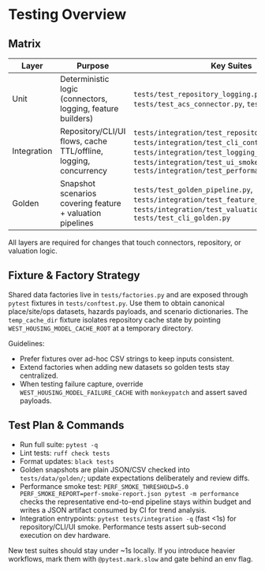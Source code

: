 # Testing Overview

## Matrix

| Layer        | Purpose                                                        | Key Suites                                  |
|--------------|----------------------------------------------------------------|---------------------------------------------|
| Unit         | Deterministic logic (connectors, logging, feature builders)    | `tests/test_repository_logging.py`, `tests/test_acs_connector.py`, `tests/data/test_*` |
| Integration  | Repository/CLI/UI flows, cache TTL/offline, logging, concurrency| `tests/integration/test_repository_integration.py`, `tests/integration/test_cli_contracts.py`, `tests/integration/test_logging_integration.py`, `tests/integration/test_ui_smoke.py`, `tests/integration/test_performance_smoke.py` |
| Golden       | Snapshot scenarios covering feature + valuation pipelines      | `tests/test_golden_pipeline.py`, `tests/integration/test_feature_pipeline.py`, `tests/integration/test_valuation_integration.py`, `tests/test_cli_golden.py` |

All layers are required for changes that touch connectors, repository, or valuation logic.

## Fixture & Factory Strategy

Shared data factories live in `tests/factories.py` and are exposed through `pytest` fixtures in `tests/conftest.py`. Use them to obtain canonical place/site/ops datasets, hazards payloads, and scenario dictionaries. The `temp_cache_dir` fixture isolates repository cache state by pointing `WEST_HOUSING_MODEL_CACHE_ROOT` at a temporary directory.

Guidelines:

- Prefer fixtures over ad-hoc CSV strings to keep inputs consistent.
- Extend factories when adding new datasets so golden tests stay centralized.
- When testing failure capture, override `WEST_HOUSING_MODEL_FAILURE_CACHE` with `monkeypatch` and assert saved payloads.

## Test Plan & Commands

- Run full suite: `pytest -q`
- Lint tests: `ruff check tests`
- Format updates: `black tests`
- Golden snapshots are plain JSON/CSV checked into `tests/data/golden/`; update expectations deliberately and review diffs.
- Performance smoke test: `PERF_SMOKE_THRESHOLD=5.0 PERF_SMOKE_REPORT=perf-smoke-report.json pytest -m performance` checks the representative end-to-end pipeline stays within budget and writes a JSON artifact consumed by CI for trend analysis.
- Integration entrypoints: `pytest tests/integration -q` (fast <1s) for repository/CLI/UI smoke. Performance tests assert sub-second execution on dev hardware.

New test suites should stay under ~1s locally. If you introduce heavier workflows, mark them with `@pytest.mark.slow` and gate behind an env flag.
